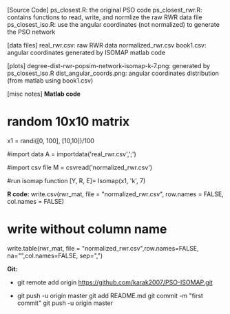 [Source Code]
ps_closest.R: the original PSO code
ps_closest_rwr.R: contains functions to read, write, and normlize the raw RWR data file
ps_closest_iso.R: use the angular coordinates (not normalized) to generate the PSO network

[data files]
real_rwr.csv: raw RWR data
normalized_rwr.csv
book1.csv: angular coordinates generated by ISOMAP matlab code

[plots] 
degree-dist-rwr-popsim-network-isomap-k-7.png: generated by ps_closest_iso.R
dist_angular_coords.png: angular coordinates distribution (from matlab using book1.csv)

[misc notes]
**************Matlab code**************
# random 10x10 matrix
x1 = randi([0, 100], [10,10])/100

#import data
A = importdata('real_rwr.csv',';')

#import csv file
M = csvread('normalized_rwr.csv')

#run isomap function
[Y, R, E]= Isomap(x1, 'k', 7)

**************R code:**************
write.csv(rwr_mat, file = "normalized_rwr.csv", row.names = FALSE,
          col.names = FALSE)
# write without column name
 write.table(rwr_mat, file = "normalized_rwr.csv",row.names=FALSE, na="",col.names=FALSE, sep=",")

**************Git:**************
- git remote add origin https://github.com/karak2007/PSO-ISOMAP.git

- git push -u origin master
git add README.md
git commit -m "first commit"
git push -u origin master 

